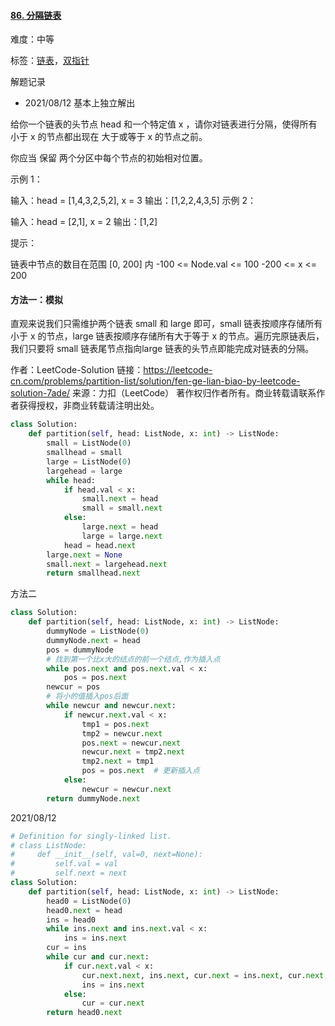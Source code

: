 #### [86. 分隔链表](https://leetcode-cn.com/problems/partition-list/)

难度：中等

标签：[链表](../原理/链表.md)，[双指针](../原理/双指针.md)

解题记录

- 2021/08/12 基本上独立解出

给你一个链表的头节点 head 和一个特定值 x ，请你对链表进行分隔，使得所有 小于 x 的节点都出现在 大于或等于 x 的节点之前。

你应当 保留 两个分区中每个节点的初始相对位置。

 

示例 1：


输入：head = [1,4,3,2,5,2], x = 3
输出：[1,2,2,4,3,5]
示例 2：

输入：head = [2,1], x = 2
输出：[1,2]


提示：

链表中节点的数目在范围 [0, 200] 内
-100 <= Node.val <= 100
-200 <= x <= 200

#### 方法一：模拟

直观来说我们只需维护两个链表 small 和 large 即可，small 链表按顺序存储所有小于 x 的节点，large 链表按顺序存储所有大于等于 x 的节点。遍历完原链表后，我们只要将 small 链表尾节点指向large 链表的头节点即能完成对链表的分隔。

作者：LeetCode-Solution
链接：https://leetcode-cn.com/problems/partition-list/solution/fen-ge-lian-biao-by-leetcode-solution-7ade/
来源：力扣（LeetCode）
著作权归作者所有。商业转载请联系作者获得授权，非商业转载请注明出处。

```Python
class Solution:
    def partition(self, head: ListNode, x: int) -> ListNode:
        small = ListNode(0)
        smallhead = small
        large = ListNode(0)
        largehead = large
        while head:
            if head.val < x:
                small.next = head
                small = small.next
            else:
                large.next = head
                large = large.next
            head = head.next
        large.next = None
        small.next = largehead.next
        return smallhead.next
```

方法二

```python
class Solution:
    def partition(self, head: ListNode, x: int) -> ListNode:
        dummyNode = ListNode(0)
        dummyNode.next = head
        pos = dummyNode
        # 找到第一个比x大的结点的前一个结点,作为插入点
        while pos.next and pos.next.val < x:
            pos = pos.next
        newcur = pos
        # 将小的值插入pos后面
        while newcur and newcur.next:
            if newcur.next.val < x:
                tmp1 = pos.next
                tmp2 = newcur.next
                pos.next = newcur.next
                newcur.next = tmp2.next
                tmp2.next = tmp1
                pos = pos.next  # 更新插入点
            else:
                newcur = newcur.next
        return dummyNode.next
```

2021/08/12

```python
# Definition for singly-linked list.
# class ListNode:
#     def __init__(self, val=0, next=None):
#         self.val = val
#         self.next = next
class Solution:
    def partition(self, head: ListNode, x: int) -> ListNode:
        head0 = ListNode(0)
        head0.next = head
        ins = head0
        while ins.next and ins.next.val < x:
            ins = ins.next
        cur = ins
        while cur and cur.next:
            if cur.next.val < x:
                cur.next.next, ins.next, cur.next = ins.next, cur.next, cur.next.next
                ins = ins.next
            else:
                cur = cur.next
        return head0.next

```





